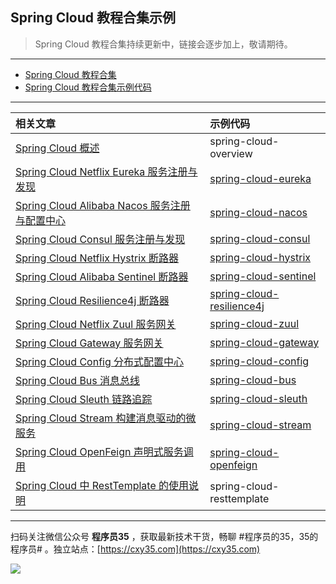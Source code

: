 ## Spring Cloud 教程合集示例

> Spring Cloud 教程合集持续更新中，链接会逐步加上，敬请期待。

---

- [Spring Cloud 教程合集](https://mp.weixin.qq.com/s/SBmcs2bxumhNz4kky1pl-A)
- [Spring Cloud 教程合集示例代码](https://github.com/cxy35/spring-cloud-samples)

---

|相关文章|示例代码|
|:-|:-|
|[Spring Cloud 概述](https://mp.weixin.qq.com/s/fV2CJ2SE2qGdSMYiiSXoTg)|spring-cloud-overview|
|[Spring Cloud Netflix Eureka 服务注册与发现](https://www.cxy35.com/#/docs/springcloud/spring-cloud-netflix-eureka)|[spring-cloud-eureka](https://github.com/cxy35/spring-cloud-samples/tree/master/spring-cloud-eureka)|
|[Spring Cloud Alibaba Nacos 服务注册与配置中心](https://mp.weixin.qq.com/s/C4lxtlT_2hSC-scuQsMoiQ)|[spring-cloud-nacos](https://github.com/cxy35/spring-cloud-samples/tree/master/spring-cloud-nacos)|
|[Spring Cloud Consul 服务注册与发现](https://mp.weixin.qq.com/s/5sNag-g_v9dj0tU-i6T63g)|[spring-cloud-consul](https://github.com/cxy35/spring-cloud-samples/tree/master/spring-cloud-consul)|
|[Spring Cloud Netflix Hystrix 断路器](https://mp.weixin.qq.com/s/Lkju0BKI7znHBfDYcCwfTw)|[spring-cloud-hystrix](https://github.com/cxy35/spring-cloud-samples/tree/master/spring-cloud-hystrix)|
|[Spring Cloud Alibaba Sentinel 断路器](https://mp.weixin.qq.com/s/9BRimS7pCIqdRfMd84-AFQ)|[spring-cloud-sentinel](https://github.com/cxy35/spring-cloud-samples/tree/master/spring-cloud-sentinel)|
|[Spring Cloud Resilience4j 断路器](https://mp.weixin.qq.com/s/Pc4EtEiqHvEF-iDvyAB0aw)|[spring-cloud-resilience4j](https://github.com/cxy35/spring-cloud-samples/tree/master/spring-cloud-resilience4j)|
|[Spring Cloud Netflix Zuul 服务网关](https://mp.weixin.qq.com/s/Zf1HKJRULTIpA9ZKfYlgqg)|[spring-cloud-zuul](https://github.com/cxy35/spring-cloud-samples/tree/master/spring-cloud-zuul)|
|[Spring Cloud Gateway 服务网关](https://mp.weixin.qq.com/s/7US02oSv-wZY26tCmjDFuQ)|[spring-cloud-gateway](https://github.com/cxy35/spring-cloud-samples/tree/master/spring-cloud-gateway)|
|[Spring Cloud Config 分布式配置中心](https://mp.weixin.qq.com/s/QRO0WBoPS_13IdK_VoAWzA)|[spring-cloud-config](https://github.com/cxy35/spring-cloud-samples/tree/master/spring-cloud-config)|
|[Spring Cloud Bus 消息总线](https://mp.weixin.qq.com/s/1754BmL621hd3y0feVzw-A)|[spring-cloud-bus](https://github.com/cxy35/spring-cloud-samples/tree/master/spring-cloud-bus)|
|[Spring Cloud Sleuth 链路追踪](https://mp.weixin.qq.com/s/gInREoP0d-f47MRgXOa-9g)|[spring-cloud-sleuth](https://github.com/cxy35/spring-cloud-samples/tree/master/spring-cloud-sleuth)|
|[Spring Cloud Stream 构建消息驱动的微服务](https://mp.weixin.qq.com/s/sbCJFZdfH0VOie47X3Do3A)|[spring-cloud-stream](https://github.com/cxy35/spring-cloud-samples/tree/master/spring-cloud-stream)|
|[Spring Cloud OpenFeign 声明式服务调用](https://mp.weixin.qq.com/s/4N-pz6ikvubjRdp9osI2JQ)|[spring-cloud-openfeign](https://github.com/cxy35/spring-cloud-samples/tree/master/spring-cloud-openfeign)|
|[Spring Cloud 中 RestTemplate 的使用说明](https://mp.weixin.qq.com/s/mJkqtckvWnxia4yOmZqS6w)|spring-cloud-resttemplate|


---

扫码关注微信公众号 **程序员35** ，获取最新技术干货，畅聊 #程序员的35，35的程序员# 。独立站点：[https://cxy35.com](https://cxy35.com)

![](https://oscimg.oschina.net/oscnet/up-285838b9c516db5bb1ba760f292f2346078.JPEG)